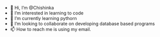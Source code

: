 - 👋 Hi, I’m @Chishinka
- 👀 I’m interested in learning to code
- 🌱 I’m currently learning pythorn
- 💞️ I’m looking to collaborate on developing database based programs
- 📫 How to reach me is using my email.

<!---
Chishinka/Chishinka is a ✨ special ✨ repository because its `README.md` (this file) appears on your GitHub profile.
You can click the Preview link to take a look at your changes.
--->
